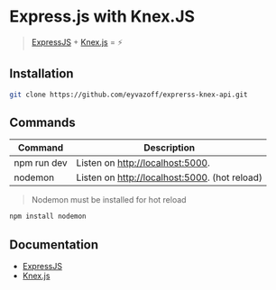 # Express.js with Knex.JS

> [ExpressJS](http://expressjs.com/) + [Knex.js](https://knexjs.org/) = :zap:

## Installation


```bash
git clone https://github.com/eyvazoff/exprerss-knex-api.git
```


## Commands

| Command | Description |
|---------|-------------|
| npm run dev | Listen on [http://localhost:5000](http://localhost:5000). |
| nodemon | Listen on [http://localhost:5000](http://localhost:5000). (hot reload) |

> Nodemon must be installed for hot reload

```bash
npm install nodemon
```


## Documentation

- [ExpressJS](http://expressjs.com/en/guide/routing.html)
- [Knex.js](https://knexjs.org/)
